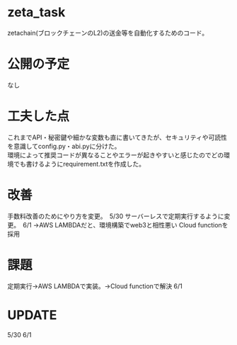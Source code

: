 # zeta_task
zetachain(ブロックチェーンのL2)の送金等を自動化するためのコード。

# 公開の予定
なし

# 工夫した点
これまでAPI・秘密鍵や細かな変数も直に書いてきたが、セキュリティや可読性を意識してconfig.py・abi.pyに分けた。  
環境によって推奨コードが異なることやエラーが起きやすいと感じたのでどの環境でも書けるようにrequirement.txtを作成した。

# 改善
手数料改善のためにやり方を変更。　5/30
サーバーレスで定期実行するように変更。　6/1
→AWS LAMBDAだと、環境構築でweb3と相性悪い
Cloud functionを採用

# 課題
定期実行→AWS LAMBDAで実装。→Cloud functionで解決 6/1

# UPDATE
5/30
6/1
